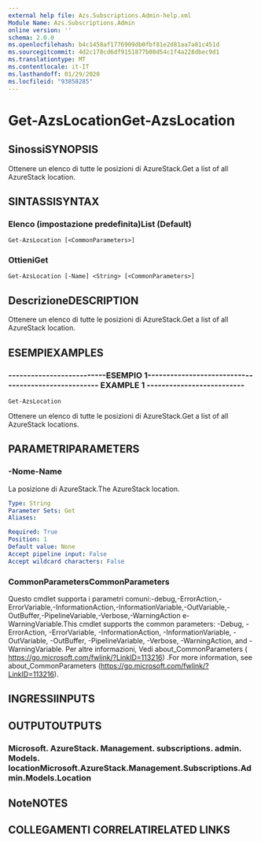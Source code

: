 ```yaml
---
external help file: Azs.Subscriptions.Admin-help.xml
Module Name: Azs.Subscriptions.Admin
online version: ''
schema: 2.0.0
ms.openlocfilehash: b4c1458af1776909db0fbf81e2d81aa7a81c451d
ms.sourcegitcommit: 4d2c178cd6df9151877b08d54c1f4a228dbec9d1
ms.translationtype: MT
ms.contentlocale: it-IT
ms.lasthandoff: 01/29/2020
ms.locfileid: "93858285"
---
```

# <span data-ttu-id="b6eb1-101">Get-AzsLocation</span><span class="sxs-lookup"><span data-stu-id="b6eb1-101">Get-AzsLocation</span></span>

## <span data-ttu-id="b6eb1-102">Sinossi</span><span class="sxs-lookup"><span data-stu-id="b6eb1-102">SYNOPSIS</span></span>
<span data-ttu-id="b6eb1-103">Ottenere un elenco di tutte le posizioni di AzureStack.</span><span class="sxs-lookup"><span data-stu-id="b6eb1-103">Get a list of all AzureStack location.</span></span>

## <span data-ttu-id="b6eb1-104">SINTASSI</span><span class="sxs-lookup"><span data-stu-id="b6eb1-104">SYNTAX</span></span>

### <span data-ttu-id="b6eb1-105">Elenco (impostazione predefinita)</span><span class="sxs-lookup"><span data-stu-id="b6eb1-105">List (Default)</span></span>
```
Get-AzsLocation [<CommonParameters>]
```

### <span data-ttu-id="b6eb1-106">Ottieni</span><span class="sxs-lookup"><span data-stu-id="b6eb1-106">Get</span></span>
```
Get-AzsLocation [-Name] <String> [<CommonParameters>]
```

## <span data-ttu-id="b6eb1-107">Descrizione</span><span class="sxs-lookup"><span data-stu-id="b6eb1-107">DESCRIPTION</span></span>
<span data-ttu-id="b6eb1-108">Ottenere un elenco di tutte le posizioni di AzureStack.</span><span class="sxs-lookup"><span data-stu-id="b6eb1-108">Get a list of all AzureStack location.</span></span>

## <span data-ttu-id="b6eb1-109">ESEMPI</span><span class="sxs-lookup"><span data-stu-id="b6eb1-109">EXAMPLES</span></span>

### <span data-ttu-id="b6eb1-110">--------------------------ESEMPIO 1--------------------------</span><span class="sxs-lookup"><span data-stu-id="b6eb1-110">-------------------------- EXAMPLE 1 --------------------------</span></span>
```
Get-AzsLocation
```

<span data-ttu-id="b6eb1-111">Ottenere un elenco di tutte le posizioni di AzureStack.</span><span class="sxs-lookup"><span data-stu-id="b6eb1-111">Get a list of all AzureStack locations.</span></span>

## <span data-ttu-id="b6eb1-112">PARAMETRI</span><span class="sxs-lookup"><span data-stu-id="b6eb1-112">PARAMETERS</span></span>

### <span data-ttu-id="b6eb1-113">-Nome</span><span class="sxs-lookup"><span data-stu-id="b6eb1-113">-Name</span></span>
<span data-ttu-id="b6eb1-114">La posizione di AzureStack.</span><span class="sxs-lookup"><span data-stu-id="b6eb1-114">The AzureStack location.</span></span>

```yaml
Type: String
Parameter Sets: Get
Aliases: 

Required: True
Position: 1
Default value: None
Accept pipeline input: False
Accept wildcard characters: False
```

### <span data-ttu-id="b6eb1-115">CommonParameters</span><span class="sxs-lookup"><span data-stu-id="b6eb1-115">CommonParameters</span></span>
<span data-ttu-id="b6eb1-116">Questo cmdlet supporta i parametri comuni:-debug,-ErrorAction,-ErrorVariable,-InformationAction,-InformationVariable,-OutVariable,-OutBuffer,-PipelineVariable,-Verbose,-WarningAction e-WarningVariable.</span><span class="sxs-lookup"><span data-stu-id="b6eb1-116">This cmdlet supports the common parameters: -Debug, -ErrorAction, -ErrorVariable, -InformationAction, -InformationVariable, -OutVariable, -OutBuffer, -PipelineVariable, -Verbose, -WarningAction, and -WarningVariable.</span></span> <span data-ttu-id="b6eb1-117">Per altre informazioni, Vedi about_CommonParameters ( https://go.microsoft.com/fwlink/?LinkID=113216) .</span><span class="sxs-lookup"><span data-stu-id="b6eb1-117">For more information, see about_CommonParameters (https://go.microsoft.com/fwlink/?LinkID=113216).</span></span>

## <span data-ttu-id="b6eb1-118">INGRESSI</span><span class="sxs-lookup"><span data-stu-id="b6eb1-118">INPUTS</span></span>

## <span data-ttu-id="b6eb1-119">OUTPUT</span><span class="sxs-lookup"><span data-stu-id="b6eb1-119">OUTPUTS</span></span>

### <span data-ttu-id="b6eb1-120">Microsoft. AzureStack. Management. subscriptions. admin. Models. location</span><span class="sxs-lookup"><span data-stu-id="b6eb1-120">Microsoft.AzureStack.Management.Subscriptions.Admin.Models.Location</span></span>

## <span data-ttu-id="b6eb1-121">Note</span><span class="sxs-lookup"><span data-stu-id="b6eb1-121">NOTES</span></span>

## <span data-ttu-id="b6eb1-122">COLLEGAMENTI CORRELATI</span><span class="sxs-lookup"><span data-stu-id="b6eb1-122">RELATED LINKS</span></span>

